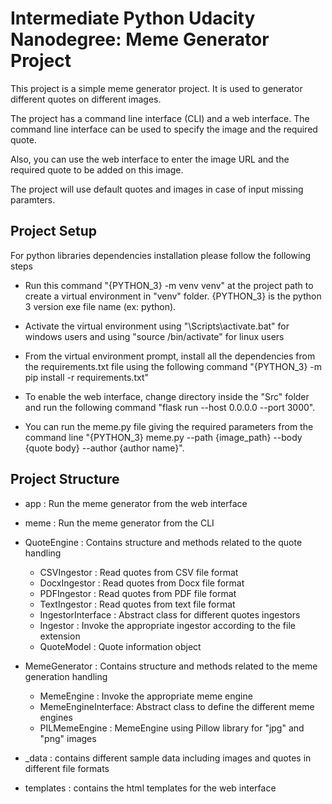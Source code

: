 # Intermediate Python Udacity Nanodegree: Meme Generator Project

This project is a simple meme generator project. It is used to generator different quotes 
on different images.

The project has a command line interface (CLI) and a web interface. The command line interface
can be used to specify the image and the required quote.

Also, you can use the web interface to enter the image URL and the required quote 
to be added on this image.

The project will use default quotes and images in case of input missing paramters.

## Project Setup
For python libraries dependencies installation please follow the following steps

* Run this command "{PYTHON_3} -m venv venv" at the project path to create a virtual 
environment in "venv" folder. {PYTHON_3} is the python 3 version exe file 
name (ex: python).

* Activate the virtual environment using "<venv>\Scripts\activate.bat" for windows users and using "source <venv>/bin/activate"
for linux users

* From the virtual environment prompt, install all the dependencies from the requirements.txt
file using the following command "{PYTHON_3} -m pip install -r requirements.txt"

* To enable the web interface, change directory inside the "Src" folder and run the 
following command "flask run --host 0.0.0.0 --port 3000".

* You can run the meme.py file giving the required parameters from the command line
"{PYTHON_3} meme.py --path {image_path} --body {quote body} --author {author name}".

## Project Structure

* app           : Run the meme generator from the web interface
* meme   	    : Run the meme generator from the CLI
* QuoteEngine	: Contains structure and methods related to the quote handling 
    * CSVIngestor       : Read quotes from CSV file format
    * DocxIngestor      : Read quotes from Docx file format
    * PDFIngestor       : Read quotes from PDF file format
    * TextIngestor      : Read quotes from text file format
    * IngestorInterface : Abstract class for different quotes ingestors
    * Ingestor          : Invoke the appropriate ingestor according to the file extension
    * QuoteModel        : Quote information object
* MemeGenerator : Contains structure and methods related to the meme generation handling
    * MemeEngine        : Invoke the appropriate meme engine
    * MemeEngineInterface: Abstract class to define the different meme engines
    * PILMemeEngine     : MemeEngine using Pillow library for "jpg" and "png" images

* _data 		: contains different sample data including images 
and quotes in different file formats
* templates     : contains the html templates for the web interface

